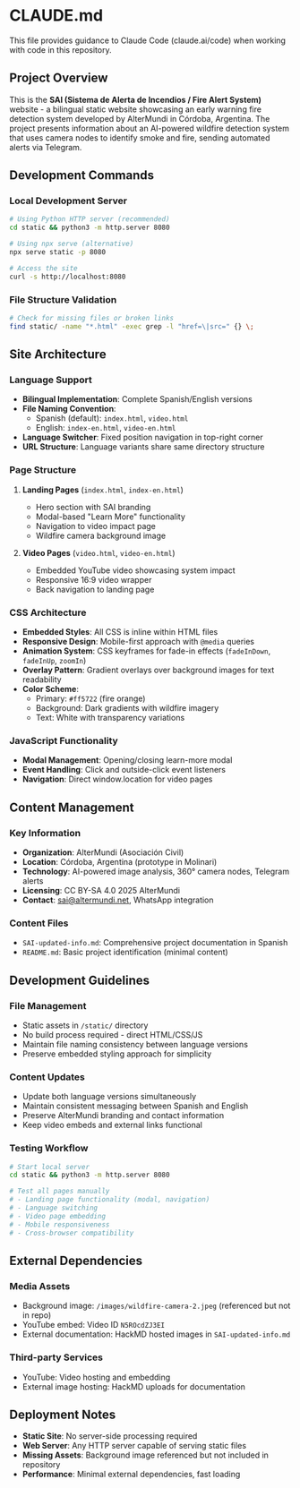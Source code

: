 # CLAUDE.md

This file provides guidance to Claude Code (claude.ai/code) when working with code in this repository.

## Project Overview

This is the **SAI (Sistema de Alerta de Incendios / Fire Alert System)** website - a bilingual static website showcasing an early warning fire detection system developed by AlterMundi in Córdoba, Argentina. The project presents information about an AI-powered wildfire detection system that uses camera nodes to identify smoke and fire, sending automated alerts via Telegram.

## Development Commands

### Local Development Server
```bash
# Using Python HTTP server (recommended)
cd static && python3 -m http.server 8080

# Using npx serve (alternative)
npx serve static -p 8080

# Access the site
curl -s http://localhost:8080
```

### File Structure Validation
```bash
# Check for missing files or broken links
find static/ -name "*.html" -exec grep -l "href=\|src=" {} \;
```

## Site Architecture

### Language Support
- **Bilingual Implementation**: Complete Spanish/English versions
- **File Naming Convention**: 
  - Spanish (default): `index.html`, `video.html`
  - English: `index-en.html`, `video-en.html`
- **Language Switcher**: Fixed position navigation in top-right corner
- **URL Structure**: Language variants share same directory structure

### Page Structure
1. **Landing Pages** (`index.html`, `index-en.html`)
   - Hero section with SAI branding
   - Modal-based "Learn More" functionality
   - Navigation to video impact page
   - Wildfire camera background image

2. **Video Pages** (`video.html`, `video-en.html`)
   - Embedded YouTube video showcasing system impact
   - Responsive 16:9 video wrapper
   - Back navigation to landing page

### CSS Architecture
- **Embedded Styles**: All CSS is inline within HTML files
- **Responsive Design**: Mobile-first approach with `@media` queries
- **Animation System**: CSS keyframes for fade-in effects (`fadeInDown`, `fadeInUp`, `zoomIn`)
- **Overlay Pattern**: Gradient overlays over background images for text readability
- **Color Scheme**: 
  - Primary: `#ff5722` (fire orange)
  - Background: Dark gradients with wildfire imagery
  - Text: White with transparency variations

### JavaScript Functionality
- **Modal Management**: Opening/closing learn-more modal
- **Event Handling**: Click and outside-click event listeners
- **Navigation**: Direct window.location for video pages

## Content Management

### Key Information
- **Organization**: AlterMundi (Asociación Civil)
- **Location**: Córdoba, Argentina (prototype in Molinari)
- **Technology**: AI-powered image analysis, 360° camera nodes, Telegram alerts
- **Licensing**: CC BY-SA 4.0 2025 AlterMundi
- **Contact**: sai@altermundi.net, WhatsApp integration

### Content Files
- `SAI-updated-info.md`: Comprehensive project documentation in Spanish
- `README.md`: Basic project identification (minimal content)

## Development Guidelines

### File Management
- Static assets in `/static/` directory
- No build process required - direct HTML/CSS/JS
- Maintain file naming consistency between language versions
- Preserve embedded styling approach for simplicity

### Content Updates
- Update both language versions simultaneously
- Maintain consistent messaging between Spanish and English
- Preserve AlterMundi branding and contact information
- Keep video embeds and external links functional

### Testing Workflow
```bash
# Start local server
cd static && python3 -m http.server 8080

# Test all pages manually
# - Landing page functionality (modal, navigation)
# - Language switching
# - Video page embedding
# - Mobile responsiveness
# - Cross-browser compatibility
```

## External Dependencies

### Media Assets
- Background image: `/images/wildfire-camera-2.jpeg` (referenced but not in repo)
- YouTube embed: Video ID `N5ROcdZJ3EI` 
- External documentation: HackMD hosted images in `SAI-updated-info.md`

### Third-party Services
- YouTube: Video hosting and embedding
- External image hosting: HackMD uploads for documentation

## Deployment Notes

- **Static Site**: No server-side processing required
- **Web Server**: Any HTTP server capable of serving static files
- **Missing Assets**: Background image referenced but not included in repository
- **Performance**: Minimal external dependencies, fast loading
